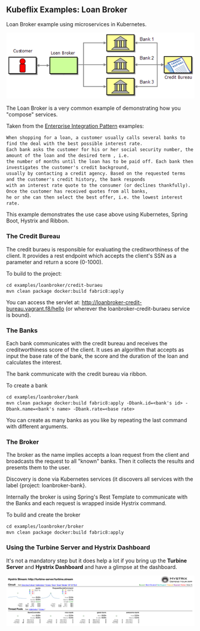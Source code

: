 Kubeflix Examples: Loan Broker
------------------------------

Loan Broker example using microservices in Kubernetes. 

![Loan Broker Architecture](images/LoanBroker.png "Loan Broker Architecture")

The Loan Broker is a very common example of demonstrating how you "compose" services.
    
Taken from the [Enterprise Integration Pattern](http://www.enterpriseintegrationpatterns.com/patterns/messaging/ComposedMessagingExample.html) examples:    
    
    When shopping for a loan, a customer usually calls several banks to find the deal with the best possible interest rate. 
    Each bank asks the customer for his or her social security number, the amount of the loan and the desired term , i.e. 
    the number of months until the loan has to be paid off. Each bank then investigates the customer's credit background, 
    usually by contacting a credit agency. Based on the requested terms and the customer's credit history, the bank responds 
    with an interest rate quote to the consumer (or declines thankfully). Once the customer has received quotes from all banks, 
    he or she can then select the best offer, i.e. the lowest interest rate.
        
This example demonstrates the use case above using Kubernetes, Spring Boot, Hystrix and Ribbon.
    
### The Credit Bureau

The credit buraeu is responsible for evaluating the creditworthiness of the client.
It provides a rest endpoint which accepts the client's SSN as a parameter and return a score (0-1000).

To build to the project:

    cd examples/loanbroker/credit-buraeu
    mvn clean package docker:build fabric8:apply   
        
You can access the servlet at: http://loanbroker-credit-bureau.vagrant.f8/hello (or wherever the loanbroker-credit-buraeu service is bound).
        
        
### The Banks

Each bank communicates with the credit bureau and receives the creditworthiness score of the client.
It uses an algorithm that accepts as input the base rate of the bank, the score and the duration of the loan and calculates the interest.

The bank communicate with the credit bureau via ribbon.

To create a bank

    cd examples/loanbroker/bank
    mvn clean package docker:build fabric8:apply -Dbank.id=<bank's id> -Dbank.name=<bank's name> -Dbank.rate=<base rate>

You can create as many banks as you like by repeating the last command with different arguments.

### The Broker

The broker as the name implies accepts a loan request from the client and broadcasts the request to all "known" banks.
Then it collects the results and presents them to the user.

Discovery is done via Kubernetes services (it discovers all services with the label {project: loanbroker-bank}.

Internally the broker is using Spring's Rest Template to communicate with the Banks and each request is wrapped inside Hystrix command.

To build and create the broker

    cd examples/loanbroker/broker
    mvn clean package docker:build fabric8:apply   
    
### Using the Turbine Server and Hystrix Dashboard

It's not a mandatory step but it does help a lot if you bring up the **Turbine Server** and **Hystrix Dashboard** and have a glimpse at the dashboard.
    
![Hello World Dashboard](images/loanbroker-dashboard.png "Hello World Dashboard")    